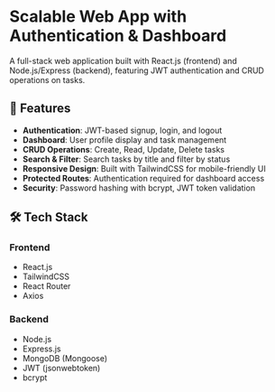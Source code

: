 # Scalable Web App with Authentication & Dashboard

A full-stack web application built with React.js (frontend) and Node.js/Express (backend), featuring JWT authentication and CRUD operations on tasks.

## 🚀 Features

- **Authentication**: JWT-based signup, login, and logout
- **Dashboard**: User profile display and task management
- **CRUD Operations**: Create, Read, Update, Delete tasks
- **Search & Filter**: Search tasks by title and filter by status
- **Responsive Design**: Built with TailwindCSS for mobile-friendly UI
- **Protected Routes**: Authentication required for dashboard access
- **Security**: Password hashing with bcrypt, JWT token validation



## 🛠️ Tech Stack

### Frontend
- React.js
- TailwindCSS
- React Router
- Axios

### Backend
- Node.js
- Express.js
- MongoDB (Mongoose)
- JWT (jsonwebtoken)
- bcrypt